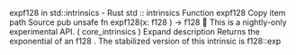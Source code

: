 expf128 in std::intrinsics - Rust
std
::
intrinsics
Function
expf128
Copy item path
Source
pub unsafe fn expf128(x:
f128
) ->
f128
🔬
This is a nightly-only experimental API. (
core_intrinsics
)
Expand description
Returns the exponential of an
f128
.
The stabilized version of this intrinsic is
f128::exp